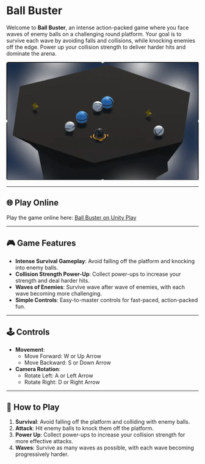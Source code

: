 # Ball Buster

Welcome to **Ball Buster**, an intense action-packed game where you face waves of enemy balls on a challenging round platform. Your goal is to survive each wave by avoiding falls and collisions, while knocking enemies off the edge. Power up your collision strength to deliver harder hits and dominate the arena.

![Ball Buster Game](Ball_Buster.png)

---

## 🌐 Play Online

Play the game online here: [Ball Buster on Unity Play](https://play.unity.com/en/games/8f44a0d0-37c2-442f-8e4e-3cf2a3f0037e/ball-buster)

---

## 🎮 Game Features

- **Intense Survival Gameplay**: Avoid falling off the platform and knocking into enemy balls.
- **Collision Strength Power-Up**: Collect power-ups to increase your strength and deal harder hits.
- **Waves of Enemies**: Survive wave after wave of enemies, with each wave becoming more challenging.
- **Simple Controls**: Easy-to-master controls for fast-paced, action-packed fun.

---

## 🕹️ Controls

- **Movement**:
  - Move Forward: W or Up Arrow
  - Move Backward: S or Down Arrow
- **Camera Rotation**:
  - Rotate Left: A or Left Arrow
  - Rotate Right: D or Right Arrow

---

## 📖 How to Play

1. **Survival**: Avoid falling off the platform and colliding with enemy balls.
2. **Attack**: Hit enemy balls to knock them off the platform.
3. **Power Up**: Collect power-ups to increase your collision strength for more effective attacks.
4. **Waves**: Survive as many waves as possible, with each wave becoming progressively harder.
